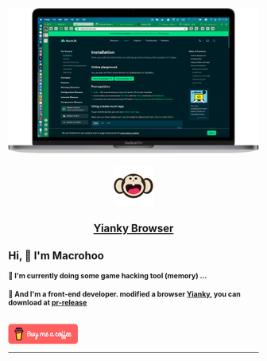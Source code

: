 ![](https://github.com/Macrohoo/Marhoo-Git/blob/master/IMG%E8%B5%84%E6%BA%90/yianky.png?raw=true)

<a href="https://doc.mboke.top" target="_blank">
    <p align="center">
      <h3 align="center">
        <img src="https://github.com/Macrohoo/Marhoo-Git/blob/master/IMG%E8%B5%84%E6%BA%90/yianky-icon.png?raw=true" alt="Yianky" width="80" >
      </h3>
      <h2 align="center">Yianky Browser</h2>
    </p>
</a>

## Hi, 👋  I'm Macrohoo

#### 🌱 I'm currently doing some game hacking tool (memory) ...
#### 🤔 And I'm a front-end developer. modified a browser [Yianky](https://doc.mboke.top), you can download at [pr-release](https://github.com/Macrohoo/yianky-doc-vuepress/releases)


<br>
<a href="https://doc.mboke.top" target="_blank"><img src="https://github.com/Macrohoo/Marhoo-Git/blob/master/IMG%E8%B5%84%E6%BA%90/coffee.png?raw=true" alt="coffee" width="140" ></a>

---